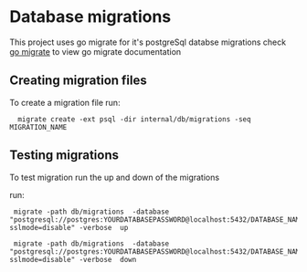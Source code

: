 # Database migrations

This project uses go migrate for it's postgreSql databse migrations
check [go migrate](https://github.com/golang-migrate/migrate) to view go migrate documentation

## Creating migration files

To create a migration file run:

```
  migrate create -ext psql -dir internal/db/migrations -seq MIGRATION_NAME
```

## Testing migrations
To test migration run the up and down of the migrations

run:
```
 migrate -path db/migrations  -database "postgresql://postgres:YOURDATABASEPASSWORD@localhost:5432/DATABASE_NAME?sslmode=disable" -verbose  up 
```
```
 migrate -path db/migrations  -database "postgresql://postgres:YOURDATABASEPASSWORD@localhost:5432/DATABASE_NAME?sslmode=disable" -verbose  down 
```